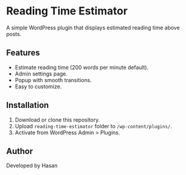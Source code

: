 # Reading Time Estimator

A simple WordPress plugin that displays estimated reading time above posts.

## Features
- Estimate reading time (200 words per minute default).
- Admin settings page.
- Popup with smooth transitions.
- Easy to customize.

## Installation
1. Download or clone this repository.
2. Upload `reading-time-estimator` folder to `/wp-content/plugins/`.
3. Activate from WordPress Admin > Plugins.

## Author
Developed by Hasan
